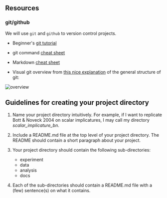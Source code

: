 
## Resources

### git/github

We will use `git` and `github` to version control projects.

- Beginner's [git tutorial](https://try.github.io/)

- git command [cheat sheet](https://services.github.com/on-demand/downloads/github-git-cheat-sheet.pdf)

- Markdown [cheat sheet](https://github.com/adam-p/markdown-here/wiki/Markdown-Cheatsheet)

- Visual git overview from [this nice explanation](https://git-scm.com/book/en/v2/Getting-Started-Git-Basics) of the general structure of git:

![overview](https://git-scm.com/book/en/v2/images/areas.png)


## Guidelines for creating your project directory

1. Name your project directory intuitively. For example, if I want to replicate Bott & Noveck 2004 on scalar implicatures, I may call my directory *scalar_implicature_bn*. 

2. Include a README.md file at the top level of your project directory. The README should contain a short paragraph about your project.

3. Your project directory should contain the following sub-directories:

	- experiment
	- data
	- analysis
	- docs

4. Each of the sub-directories should contain a README.md file with a (few) sentence(s) on what it contains. 

